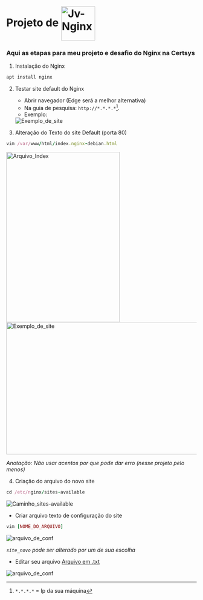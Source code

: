 # __Projeto de__ <img align="center" alt="Jv-Nginx" height="90" width="90" src="https://cdn.jsdelivr.net/gh/devicons/devicon/icons/nginx/nginx-original.svg"> 
 ### Aqui as etapas para meu projeto e desafio do Nginx na Certsys


  1. Instalação do Nginx
```ruby
apt install nginx
```
  2. Testar site default do Nginx
      - Abrir navegador (Edge será a melhor alternativa)
      - Na guia de pesquisa: `http://*.*.*.*`[^1].
      - Exemplo: 
       <img align="center" alt="Exemplo_de_site" src="https://cdn.discordapp.com/attachments/764827072652247090/956562460951842936/MicrosoftTeams-image_1.png">
   
  3. Alteração do Texto do site Default (porta 80)
```ruby
vim /var/www/html/index.nginx-debian.html
```
  <div align="left">
  <img align="center" alt="Arquivo_Index" height="450" width="300" src="https://cdn.discordapp.com/attachments/764827072652247090/956568917717946378/unknown.png">
  <img align="center" alt="Exemplo_de_site" height="350" width="600" src="https://cdn.discordapp.com/attachments/764827072652247090/956569263114715186/unknown.png">
  </div>
  
  *Anotação: Não usar acentos por que pode dar erro (nesse projeto pelo menos)*
  
  4. Criação do arquivo do novo site
```ruby
cd /etc/nginx/sites-available
```
  <div align="left">
  <img align="center" alt="Caminho_sites-available" src="https://cdn.discordapp.com/attachments/759062113808809994/957266219923300382/unknown.png">
  </div>
  
  - Criar arquivo texto de configuração do site
  ```ruby
  vim [NOME_DO_ARQUIVO]
  ```

<div align="left">
  <img align="center" alt="arquivo_de_conf" src="https://cdn.discordapp.com/attachments/759062113808809994/957269119487574076/unknown.png">
  </div>

*`site_novo` pode ser alterado por um de sua escolha*

  - Editar seu arquivo [Arquivo em .txt](https://github.com/jvwill/Meu_Nginx/blob/main/Arquivo-Site_Novo.txt)
<div align="left">
  <img align="center" alt="arquivo_de_conf" src="https://cdn.discordapp.com/attachments/759062113808809994/957274048621064282/unknown.png">
  </div>





















[^1]:`*.*.*.*` = Ip da sua máquina
